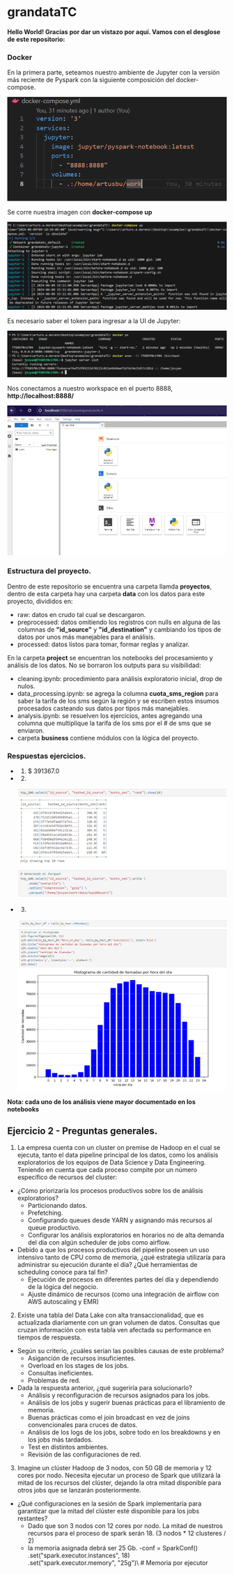 # grandataTC

#### Hello World! Gracias por dar un vistazo por aquí. Vamos con el desglose de este repositorio:

### Docker
En la primera parte, seteamos nuestro ambiente de Jupyter con la versión más reciente de Pyspark con la siguiente composición del docker-compose.

![alt text](images/dockercompose.png)

Se corre nuestra imagen con **docker-compose up**

![alt text](images/runningcontainer.png)

Es necesario saber el token para ingresar a la UI de Jupyter:

![alt text](images/knowingTheSparkToken.png)

Nos conectamos a nuestro workspace en el puerto 8888, **http://localhost:8888/**

![alt text](images/workspace.png)


### Estructura del proyecto.

Dentro de este repositorio se encuentra una carpeta llamda **proyectos**, dentro de esta carpeta hay una carpeta **data** con los datos para este proyecto, divididos en:
- raw: datos en crudo tal cual se descargaron.
- preprocessed: datos omitiendo los registros con nulls en alguna de las columnas de **"id_source"** y **"id_destination"** y cambiando los tipos de datos por unos más manejables para el análisis.
- processed: datos listos para tomar, formar reglas y analizar.

En la carpeta **project** se encuentran los notebooks del procesamiento y análisis de los datos. No se borraron los outputs para su visibilidad:
- cleaning.ipynb: procedimiento para análisis exploratorio inicial, drop de nulos.
- data_processing.ipynb: se agrega la columna **cuota_sms_region** para saber la tarifa de los sms según la región y se escriben estos insumos procesados casteando sus datos por tipos más manejables.
- analysis.ipynb: se resuelven los ejercicios, antes agregando una columna que multiplique la tarifa de los sms por el # de sms que se enviaron.
- carpeta **business** contiene módulos con la lógica del proyecto.

### Respuestas ejercicios.
- 1. $ 391367.0
- 2. 
  
  ![alt text](images/ej2.png)
- 3. 
  
  ![alt text](images/ej3.png)

**Nota: cada uno de los análisis viene mayor documentado en los notebooks**


## Ejercicio 2 - Preguntas generales.
1. La empresa cuenta con un cluster on premise de Hadoop en el cual se ejecuta, tanto el data pipeline principal de los datos, como los análisis exploratorios de los equipos de Data Science y Data Engineering. Teniendo en cuenta que cada proceso compite por un número específico de recursos del cluster:
- ¿Cómo priorizaría los procesos productivos sobre los de análisis exploratorios?
  - Particionando datos.
  - Prefetching.
  - Configurando queues desde YARN y asignando más recursos al queue productivo.
  - Configurar los análisis exploratorios en horarios no de alta demanda del día con algún scheduler de jobs como airflow.
- Debido a que los procesos productivos del pipeline poseen un uso intensivo tanto de CPU como de memoria, ¿qué estrategia utilizaría para administrar su ejecución durante el día? ¿Qué herramientas de scheduling conoce para tal fin?
  - Ejecución de procesos en diferentes partes del día y dependiendo de la lógica del negocio.
  - Ajuste dinámico de recursos (como una integración de airflow con AWS autoscaling y EMR)

 2. Existe una tabla del Data Lake con alta transaccionalidad, que es actualizada diariamente con un gran volumen de datos. Consultas que cruzan información con esta tabla ven afectada su performance en tiempos de respuesta.
  - Según su criterio, ¿cuáles serían las posibles causas de este problema?
      - Asiganción de recursos insuficientes.
      - Overload en los stages de los jobs.
      - Consultas ineficientes.
      - Problemas de red.
  - Dada la respuesta anterior, ¿qué sugeriría para solucionarlo?
      - Análisis y reconfiguración de recursos asignados para los jobs.
      - Análisis de los jobs y sugerir buenas prácticas para el libramiento de memoria.
      - Buenas prácticas como el join broadcast en vez de joins convencionales para cruces de datos.
      - Análisis de los logs de los jobs, sobre todo en los breakdowns y en los jobs más tardados.
      - Test en distintos ambientes.
      - Revisión de las configuraciones de red.
 3. Imagine un clúster Hadoop de 3 nodos, con 50 GB de memoria y 12 cores por nodo. Necesita ejecutar un proceso de Spark que utilizará la mitad de los recursos del clúster, dejando la otra mitad disponible para otros jobs que se lanzarán posteriormente.
  - ¿Qué configuraciones en la sesión de Spark implementaría para garantizar que la mitad del clúster esté disponible para los jobs restantes?
      - Dado que son 3 nodos con 12 cores por nodo. La mitad de nuestros recursos para el proceso de spark serán 18. (3 nodos * 12 clusteres / 2)
      - la memoria asignada debrá ser 25 Gb.
        -conf = SparkConf()\
            .set("spark.executor.instances", 18)\
            .set("spark.executor.memory", "25g")\   # Memoria por ejecutor
    
